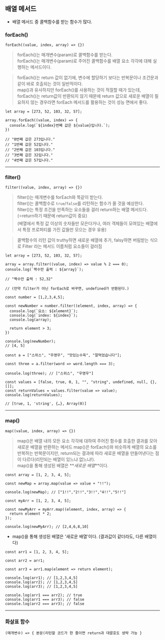 ## 배열 메서드

- 배열 메서드 중 콜백함수를 받는 함수가 많다.

### forEach()

`forEach((value, index, array) => {})`

> forEach()는 매개변수(param)로 콜백함수를 받는다.  
> forEach()는 매개변수(param)로 주어진 콜백함수를 배열 요소 각각에 대해 실행하는 메서드이다.

> forEach()는 return 값이 없기에, 변수에 할당하기 보다는 반복문이나 조건문과 같이 바로 호출되는 것이 일반적이다.  
> map()과 유사하지만 forEach()를 사용하는 것이 적절할 때가 있는데, forEach()는 return값이 반환되지 않기 때문에 return 값으로 새로운 배열이 필요하지 않는 경우라면 forEach 메서드를 활용하는 것이 성능 면에서 좋다.

```JS
let array = [273, 52, 103, 32, 57];

array.forEach((value, index) => {
  console.log(`${index}번째 값은 ${value}입니다.`);
})

// "0번째 값은 273입니다."
// "1번째 값은 52입니다."
// "2번째 값은 103입니다."
// "3번째 값은 32입니다."
// "4번째 값은 57입니다."
```

---

### filter()

`filter((value, index, array) => {})`

> filter()는 매개변수를 forEach와 똑같이 받는다.  
> filter()는 콜백함수로 `true`/`false`를 리턴하는 함수가 올 것을 예상한다.  
> filter()는 특정 조건을 만족하는 요소들을 걸러 return하는 배열 메서드다.(⭐️return하기 때문에 return값이 중요)  
> (배열에서 특정 값 이상의 숫자들만 모은다거나, 여러 객체들이 모여있는 배열에서 특정 프로퍼티를 가진 값들만 모으는 경우 유용)

> 콜백함수의 리턴 값이 truthy하면 새로운 배열에 추가, falsy하면 버림받는 식으로 Filter 라는 메서드 이름처럼 요소들이 걸러짐

```JS
let array = [273, 52, 103, 32, 57];

array = array.filter((value, index) => value % 2 === 0);
console.log(`짝수만 출력 : ${array}`);

// "짝수만 출력 : 52,32"

// (만약 filter가 아닌 forEach로 바꾸면, undefined가 반환된다.)
```

```JS
const number = [1,2,3,4,5];

const newNumber = number.filter((element, index, array) => {
  console.log(`요소: ${element}`);
  console.log(`index: ${index}`);
  console.log(array);

  return element > 3;
})

console.log(newNumber);
// [4, 5]

```

```JS
const a = ["스위스", "우영우", "맛있는수육", "잘먹었습니다"];

const three = a.filter(word => word.length === 3);

console.log(three); // ["스위스", "우영우"]
```

```JS
const values = [false, true, 0, 1, "", "string", undefined, null, {}, []];
const returnValues = values.filter(value => value);
console.log(returnValues);

// [true, 1, 'string', {…}, Array(0)]
```

---

### map()

`map((value, index, array) => {})`

> map()은 배열 내의 모든 요소 각각에 대하여 주어진 함수를 호출한 결과를 모아 새로운 배열을 반환하는 메서드
> map()은 forEach()와 비슷하게 배열의 요소를 반복하는 반복문이지만, return되는 결과에 따라 새로운 배열을 만들어낸다는 점이 다르다(리턴되는 배열이 있느냐 없느냐!).  
> map()을 통해 생성된 배열은 **_새로운 배열_**이다.

```JS
const array = [1, 2, 3, 4, 5];

const newMap = array.map(value => value + "!!");

console.log(newMap); // ["1!!","2!!","3!!","4!!","5!!"]
```

```JS
const myArr = [1, 2, 3, 4, 5];

const newMyArr = myArr.map((element, index, array) => {
  return element * 2;
});

console.log(newMyArr); // [2,4,6,8,10]
```

- map()을 통해 생성된 배열은 '새로운 배열'이다. (결과값이 같더라도, 다른 배열이다)

```JS
const arr1 = [1, 2, 3, 4, 5];

const arr2 = arr1;

const arr3 = arr1.map(element => return element);

console.log(arr1); // [1,2,3,4,5]
console.log(arr2); // [1,2,3,4,5]
console.log(arr3); // [1,2,3,4,5]

console.log(arr1 === arr2); // true
console.log(arr1 === arr3); // false
console.log(arr2 === arr3); // false
```

---

### 화살표 함수

`(매개변수) => { 본문(리턴할 코드가 한 줄이면 return과 대괄호도 생략 가능 }`
